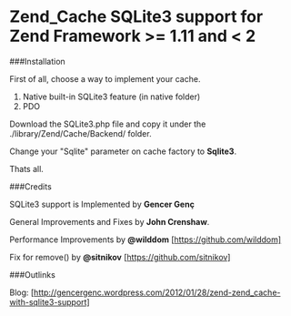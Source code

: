 Zend_Cache SQLite3 support for Zend Framework >= 1.11 and < 2
======

###Installation

First of all, choose a way to implement your cache.

1. Native built-in SQLite3 feature (in native folder)
2. PDO

Download the SQLite3.php file and copy it under the ./library/Zend/Cache/Backend/ folder.

Change your "Sqlite" parameter on cache factory to **Sqlite3**.

Thats all.

###Credits

SQLite3 support is Implemented by **Gencer Genç**

General Improvements and Fixes by **John Crenshaw**.

Performance Improvements by **@wilddom** [https://github.com/wilddom]

Fix for remove() by **@sitnikov** [https://github.com/sitnikov]

###Outlinks

Blog: [http://gencergenc.wordpress.com/2012/01/28/zend-zend_cache-with-sqlite3-support]
